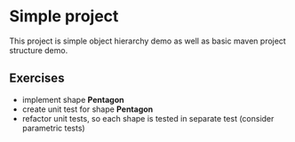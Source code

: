 # Simple project
This project is simple object hierarchy demo 
as well as basic maven project structure demo.

## Exercises
* implement shape __Pentagon__
* create unit test for shape __Pentagon__
* refactor unit tests, so each shape is tested in separate test (consider parametric tests)
